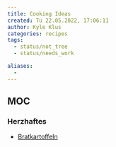 ```yaml
---
title: Cooking Ideas
created: Tu 22.05.2022, 17:06:11
author: Kyle Klus
categories: recipes
tags:
  - status/not_tree
  - status/needs_work

aliases:
  - 
---
```


## MOC

### Herzhaftes

- [Bratkartoffeln](/recipes/Bratkartoffeln)

